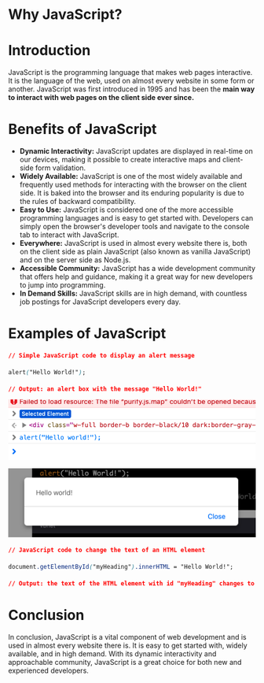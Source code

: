 # Why JavaScript?

# Introduction

JavaScript is the programming language that makes web pages interactive. It is the language of the web, used on almost every website in some form or another. JavaScript was first introduced in 1995 and has been the **main way to interact with web pages on the client side ever since.**

# Benefits of JavaScript

- **Dynamic Interactivity:** JavaScript updates are displayed in real-time on our devices, making it possible to create interactive maps and client-side form validation.
- **Widely Available:** JavaScript is one of the most widely available and frequently used methods for interacting with the browser on the client side. It is baked into the browser and its enduring popularity is due to the rules of backward compatibility.
- **Easy to Use:** JavaScript is considered one of the more accessible programming languages and is easy to get started with. Developers can simply open the browser's developer tools and navigate to the console tab to interact with JavaScript.
- **Everywhere:** JavaScript is used in almost every website there is, both on the client side as plain JavaScript (also known as vanilla JavaScript) and on the server side as Node.js.
- **Accessible Community:** JavaScript has a wide development community that offers help and guidance, making it a great way for new developers to jump into programming.
- **In Demand Skills:** JavaScript skills are in high demand, with countless job postings for JavaScript developers every day.

# Examples of JavaScript

```css
// Simple JavaScript code to display an alert message

alert("Hello World!");

// Output: an alert box with the message "Hello World!"
```

![Screenshot 2023-02-06 at 1.06.15 PM.png](Why%20JavaScript%2058003b667fb54424b57b4cbbab247f1b/Screenshot_2023-02-06_at_1.06.15_PM.png)

![Screenshot 2023-02-06 at 1.06.28 PM.png](Why%20JavaScript%2058003b667fb54424b57b4cbbab247f1b/Screenshot_2023-02-06_at_1.06.28_PM.png)

```css
// JavaScript code to change the text of an HTML element

document.getElementById("myHeading").innerHTML = "Hello World!";

// Output: the text of the HTML element with id "myHeading" changes to "Hello World!"
```

# Conclusion

In conclusion, JavaScript is a vital component of web development and is used in almost every website there is. It is easy to get started with, widely available, and in high demand. With its dynamic interactivity and approachable community, JavaScript is a great choice for both new and experienced developers.